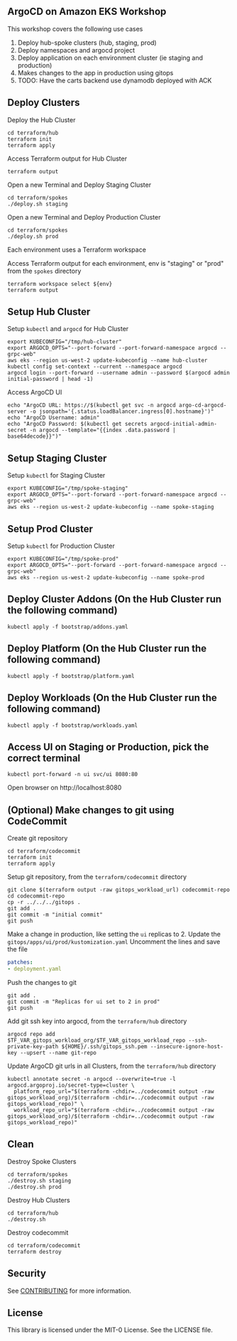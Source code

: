 ## ArgoCD on Amazon EKS Workshop

This workshop covers the following use cases

1. Deploy hub-spoke clusters (hub, staging, prod)
1. Deploy namespaces and argocd project
1. Deploy application on each environment cluster (ie staging and production)
1. Makes changes to the app in production using gitops
1. TODO: Have the carts backend use dynamodb deployed with ACK

## Deploy Clusters
Deploy the Hub Cluster
```shell
cd terraform/hub
terraform init
terraform apply
```
Access Terraform output for Hub Cluster
```shell
terraform output
```

Open a new Terminal and Deploy Staging Cluster
```shell
cd terraform/spokes
./deploy.sh staging
```
Open a new Terminal and Deploy Production Cluster
```shell
cd terraform/spokes
./deploy.sh prod
```
Each environment uses a Terraform workspace

Access Terraform output for each environment, env is "staging" or "prod" from the `spokes` directory
```shell
terraform workspace select ${env}
terraform output
```


## Setup Hub Cluster
Setup `kubectl` and `argocd` for Hub Cluster
```shell
export KUBECONFIG="/tmp/hub-cluster"
export ARGOCD_OPTS="--port-forward --port-forward-namespace argocd --grpc-web"
aws eks --region us-west-2 update-kubeconfig --name hub-cluster
kubectl config set-context --current --namespace argocd
argocd login --port-forward --username admin --password $(argocd admin initial-password | head -1)
```
Access ArgoCD UI
```shell
echo "ArgoCD URL: https://$(kubectl get svc -n argocd argo-cd-argocd-server -o jsonpath='{.status.loadBalancer.ingress[0].hostname}')"
echo "ArgoCD Username: admin"
echo "ArgoCD Password: $(kubectl get secrets argocd-initial-admin-secret -n argocd --template="{{index .data.password | base64decode}}")"
```

## Setup Staging Cluster
Setup `kubectl` for Staging Cluster
```shell
export KUBECONFIG="/tmp/spoke-staging"
export ARGOCD_OPTS="--port-forward --port-forward-namespace argocd --grpc-web"
aws eks --region us-west-2 update-kubeconfig --name spoke-staging
```

## Setup Prod Cluster
Setup `kubectl` for Production Cluster
```shell
export KUBECONFIG="/tmp/spoke-prod"
export ARGOCD_OPTS="--port-forward --port-forward-namespace argocd --grpc-web"
aws eks --region us-west-2 update-kubeconfig --name spoke-prod
```

## Deploy Cluster Addons (On the Hub Cluster run the following command)
```shell
kubectl apply -f bootstrap/addons.yaml
```

## Deploy Platform (On the Hub Cluster run the following command)
```shell
kubectl apply -f bootstrap/platform.yaml
```

## Deploy Workloads (On the Hub Cluster run the following command)
```shell
kubectl apply -f bootstrap/workloads.yaml
```


## Access UI on Staging or Production, pick the correct terminal
```shell
kubectl port-forward -n ui svc/ui 8080:80
```
Open browser on http://localhost:8080



## (Optional) Make changes to git using CodeCommit

Create git repository
```shell
cd terraform/codecommit
terraform init
terraform apply
```

Setup git repository, from the `terraform/codecommit` directory
```shell
git clone $(terraform output -raw gitops_workload_url) codecommit-repo
cd codecommit-repo
cp -r ../../../gitops .
git add .
git commit -m "initial commit"
git push
```

Make a change in production, like setting the `ui` replicas to 2.
Update the `gitops/apps/ui/prod/kustomization.yaml`
Uncomment the lines and save the file
```yaml
patches:
- deployment.yaml
```
Push the changes to git
```shell
git add .
git commit -m "Replicas for ui set to 2 in prod"
git push
```


Add git ssh key into argocd, from the `terraform/hub` directory
```shell
argocd repo add $TF_VAR_gitops_workload_org/$TF_VAR_gitops_workload_repo --ssh-private-key-path ${HOME}/.ssh/gitops_ssh.pem --insecure-ignore-host-key --upsert --name git-repo
```

Update ArgoCD git urls in all Clusters, from the `terraform/hub` directory
```shell
kubectl annotate secret -n argocd --overwrite=true -l argocd.argoproj.io/secret-type=cluster \
  platform_repo_url="$(terraform -chdir=../codecommit output -raw gitops_workload_org)/$(terraform -chdir=../codecommit output -raw gitops_workload_repo)" \
  workload_repo_url="$(terraform -chdir=../codecommit output -raw gitops_workload_org)/$(terraform -chdir=../codecommit output -raw gitops_workload_repo)"
```



## Clean

Destroy Spoke Clusters
```shell
cd terraform/spokes
./destroy.sh staging
./destroy.sh prod
```

Destroy Hub Clusters
```shell
cd terraform/hub
./destroy.sh
```

Destroy codecommit
```shell
cd terraform/codecommit
terraform destroy
```

## Security

See [CONTRIBUTING](CONTRIBUTING.md#security-issue-notifications) for more information.

## License

This library is licensed under the MIT-0 License. See the LICENSE file.

